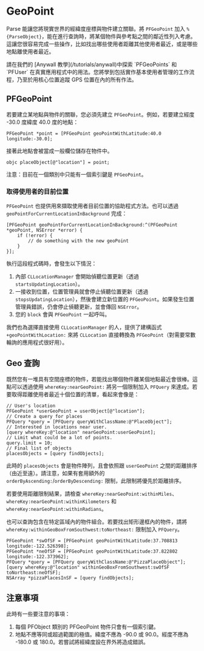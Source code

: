 # GeoPoint

Parse 能讓您將現實世界的經緯度座標與物件建立關聯。將 `PFGeoPoint` 加入 `%{ParseObject}`，能在進行查詢時，將某個物件與參考點之間的鄰近性列入考慮。這讓您很容易完成一些操作，比如找出哪些使用者距離其他使用者最近，或是哪些地點離使用者最近。

<div class='tip info'><div>
請在我們的 [Anywall 教學](/tutorials/anywall)中探索 `PFGeoPoints` 和 `PFUser` 在真實應用程式中的用法。您將學到包括實作基本使用者管理的工作流程，乃至於用核心位置追蹤 GPS 位置在內的所有作法。
</div></div>

## PFGeoPoint

若要建立某地點與物件的關聯，您必須先建立 `PFGeoPoint`。例如，若要建立經度 -30.0 度緯度 40.0 度的地點：

```objc
PFGeoPoint *point = [PFGeoPoint geoPointWithLatitude:40.0 longitude:-30.0];
```

接著此地點會被當成一般欄位儲存在物件中。

```objc placeObject[@"location"] = point;```

注意：目前在一個類別中只能有一個索引鍵是 `PFGeoPoint`。

### 取得使用者的目前位置

`PFGeoPoint` 也提供用來擷取使用者目前位置的協助程式方法。也可以透過 `geoPointForCurrentLocationInBackground` 完成：

```objc
[PFGeoPoint geoPointForCurrentLocationInBackground:^(PFGeoPoint *geoPoint, NSError *error) {
    if (!error) {
        // do something with the new geoPoint
    }
}];
```

執行這段程式碼時，會發生以下情況：

1.  內部 `CLLocationManager` 會開始偵聽位置更新（透過 `startsUpdatingLocation`）。
2.  一接收到位置，位置管理員就會停止偵聽位置更新（透過 `stopsUpdatingLocation`），然後會建立新位置的 `PFGeoPoint`。如果發生位置管理員錯誤，仍會停止偵聽更新，並會傳回 `NSError`。
3.  您的 `block` 會與 `PFGeoPoint` 一起呼叫。

我們也為選擇直接使用 `CLLocationManager` 的人，提供了建構函式 `+geoPointWithLocation:` 來將 `CLLocation` 直接轉換為 `PFGeoPoint`（對需要常數輪詢的應用程式很好用）。

## Geo 查詢

既然您有一堆具有空間座標的物件，若能找出哪個物件離某個地點最近會很棒。這點可以透過使用 `whereKey:nearGeoPoint:` 將另一個限制加入 `PFQuery` 來達成。若要取得距離使用者最近十個位置的清單，看起來會像是：

```objc
// User's location
PFGeoPoint *userGeoPoint = userObject[@"location"];
// Create a query for places
PFQuery *query = [PFQuery queryWithClassName:@"PlaceObject"];
// Interested in locations near user.
[query whereKey:@"location" nearGeoPoint:userGeoPoint];
// Limit what could be a lot of points.
query.limit = 10;
// Final list of objects
placesObjects = [query findObjects];
```

此時的 `placesObjects` 會是物件陣列，且會依照跟 `userGeoPoint` 之間的距離排序（由近至遠）。請注意，如果有套用額外的 `orderByAscending:`/`orderByDescending:` 限制，此限制將優先於距離排序。

若要使用距離限制結果，請檢查 `whereKey:nearGeoPoint:withinMiles`、`whereKey:nearGeoPoint:withinKilometers` 和 `whereKey:nearGeoPoint:withinRadians`。

也可以查詢包含在特定區域內的物件組合。若要找出矩形邊框內的物件，請將 `whereKey:withinGeoBoxFromSouthwest:toNortheast:` 限制加入 `PFQuery`。

```objc
PFGeoPoint *swOfSF = [PFGeoPoint geoPointWithLatitude:37.708813 longitude:-122.526398];
PFGeoPoint *neOfSF = [PFGeoPoint geoPointWithLatitude:37.822802 longitude:-122.373962];
PFQuery *query = [PFQuery queryWithClassName:@"PizzaPlaceObject"];
[query whereKey:@"location" withinGeoBoxFromSouthwest:swOfSF toNortheast:neOfSF];
NSArray *pizzaPlacesInSF = [query findObjects];
```

## 注意事項

此時有一些要注意的事項：

1.  每個 PFObject 類別的 PFGeoPoint 物件只會有一個索引鍵。
2.  地點不應等同或超過範圍的極值。緯度不應為 -90.0 或 90.0。經度不應為 -180.0 或 180.0。若嘗試將經緯度設在界外將造成錯誤。
